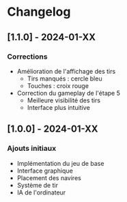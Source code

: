 # Changelog

## [1.1.0] - 2024-01-XX
### Corrections
- Amélioration de l'affichage des tirs
  - Tirs manqués : cercle bleu
  - Touches : croix rouge
- Correction du gameplay de l'étape 5
  - Meilleure visibilité des tirs
  - Interface plus intuitive

## [1.0.0] - 2024-01-XX
### Ajouts initiaux
- Implémentation du jeu de base
- Interface graphique
- Placement des navires
- Système de tir
- IA de l'ordinateur 